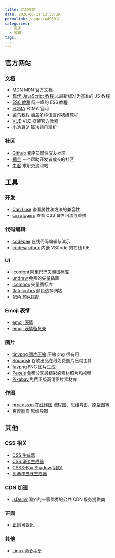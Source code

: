 ```yaml
---
title: 网站收藏
date: 2020-06-11 13:38:29
permalink: /pages/a49391/
categories:
  - 更多
  - 收藏
tags:
  -
---
```


## 官方网站

### 文档

- [MDN](https://developer.mozilla.org/zh-CN/docs/Web) MDN 官方文档
- [现代 JavaScript 教程](https://zh.javascript.info) 以最新标准为基准的 JS 教程
- [ES6 教程](http://es6.ruanyifeng.com/) 阮一峰的 ES6 教程
- [ECMA](https://www.ecma-international.org/) ECMA 官网
- [菜鸟教程](https://www.runoob.com/) 涵盖多种语言的初级教程
- [VUE](https://cn.vuejs.org/index.html) VUE 框架官方教程
- [小浩算法](https://www.geekxh.com/c0/001.html) 算法题目精析

### 社区

- [Github](https://github.com/) 程序员同性交友社区
- [掘金](https://juejin.im/) 一个帮助开发者成长的社区
- [牛客](https://www.nowcoder.com/) 求职交流网站

## 工具

### 开发

- [Can I use](https://caniuse.com/) 查看属性和方法的兼容性
- [csstriggers](https://csstriggers.com/) 查看 CSS 属性回流与重排

### 代码编辑

- [codepen](https://codepen.io) 在线代码编辑与演示
- [codesandbox](https://codesandbox.io) 内嵌 VSCode 的在线 IDE

### UI

- [iconfont](https://www.iconfont.cn/) 阿里巴巴矢量图标库
- [undraw](https://undraw.co/illustrations) 免费的矢量插画
- [icomoon](https://icomoon.io/) 矢量图标库
- [flatuicolors](https://flatuicolors.com/) 颜色选择网站
- [配色](https://color.adobe.com/zh/create/color-wheel) 颜色搭配

### Emoji 表情

- [emoji 表情](https://emojipedia.org/)
- [emoji 表情备忘录](https://www.webfx.com/tools/emoji-cheat-sheet)

### 图片

- [tinypng 图片压缩](https://tinypng.com) 压缩 png 很有用
- [Squoosh](https://squoosh.app/) 谷歌出品在线免费图片压缩工具
- [favpng](https://favpng.com/) PNG 图片生成
- [Pexels](https://www.pexels.com/zh-cn/) 免费分享最精彩的素材照片和视频
- [Pixabay](https://pixabay.com/zh/) 免费正版高清图片素材库

### 作图

- [processon 在线作图](https://www.processon.com/) 流程图、思维导图、原型图等
- [百度脑图](https://naotu.baidu.com) 思维导图

## 其他

### CSS 相关

- [CSS 生成器](https://neumorphism.io/)
- [CSS 渐变生成器](https://www.colorzilla.com/gradient-editor/)
- [CSS3-Box Shadow(阴影)](https://www.html.cn/tool/css3Preview/Box-Shadow.html)
- [贝塞尔曲线生成器 ](https://cubic-bezier.com)

### CDN 加速

- [jsDelivr](http://www.jsdelivr.com/) 国外的一家优秀的公共 CDN 服务提供商

### 正则

- [正则可视化](https://regex101.com/)

### 其他

- [Linux 命令手册](https://ipcmen.com/)
